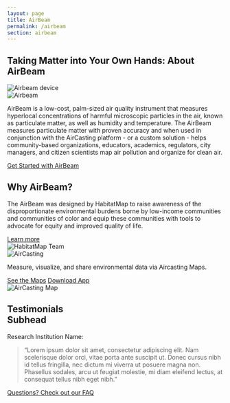 ```yaml
---
layout: page
title: AirBeam
permalink: /airbeam
section: airbeam
---
```

<section>
  <div class="panel panel--leading-text">
    <h1 class="heading heading--large u--gray-text">
      Taking Matter into Your Own Hands:
      <span class="u--accent-hm u--block">About AirBeam</span>
    </h1>
  </div>
  <div class="arc-background arc-background--right-teal-light arc-background--right-center">
    <div class="panel">
      <div class="split--50 split--padding-right">
        <img
          class="img img--alternate-medium"
          src="{{ site.produrl | append: "/assets/img/about-airbeam-01.jpg" }}"
          alt="Airbeam device"
        />
      </div>
      <div class="split--50 split--padding-left">
        <img
          class="logo logo--body"
          alt="Airbeam"
          src="{{ site.produrl | append: "/assets/img/svg/AirBeam-Logo-Body.svg" }}"
        />
        <p class="p--body">
          AirBeam is a low-cost, palm-sized air quality instrument that measures hyperlocal concentrations of harmful microscopic particles in the air, known as particulate matter, as well as humidity and temperature. The AirBeam measures particulate matter with proven accuracy and when used in conjunction with the AirCasting platform - or a custom solution - helps community-based organizations, educators, academics, regulators, city managers, and citizen scientists map air pollution and organize for&nbsp;clean&nbsp;air.
        </p>
        <a href="/airbeam/buy-it-now" class="badge-link badge-link--hm">
          <span class="u--vertically-centered">Get Started with AirBeam</span>
        </a>
      </div>
    </div>
    <div class="panel">
      <div class="split--50 split--padding-right split--order-secondary">
        <h2 class="heading heading--medium u--gray-text">Why AirBeam?</h2>
        <p class="p--body">
          The AirBeam was designed by HabitatMap to raise awareness of the disproportionate environmental burdens borne by low-income communities and communities of color and equip these communities with tools to advocate for equity and improved quality of life.
        </p>
        <a href="/airbeam/how-it-works" class="button button--ac">Learn more</a>
      </div>
      <div class="split--50 split--padding-left u--align-right">
        <img
          class="img img--alternate-medium"
          src="{{ site.produrl | append: "/assets/img/about-airbeam-02.jpg" }}"
          alt="HabitatMap Team"
        />
      </div>
    </div>
  </div>
</section>

<section class="u--bg-teal-very-light">
  <div class="panel panel--align-center ac-intro">
    <div class="split--60">
      <img
        class="logo logo--body"
        alt="AirCasting"
        src="{{ site.produrl | append: "/assets/img/svg/AirCasting-Logo-Body.svg" }}"
      />
      <p class="p--large u--gray-text">
        Measure, visualize, and share environmental data via Aircasting Maps.
      </p>
    </div>
    <div class="split--40 u--align-right">
      <a href="#" class="button button--ac-on-light-teal ac-intro__button">See the Maps</a>
      <a href="#" class="button button--ac-on-light-teal ac-intro__button">Download App</a>
    </div>
  </div>
  <div class="panel">
    <div>
      <img
        src="{{ site.produrl | append: "/assets/img/habitatmap-aircasting-map-placeholder.png" }}"
        alt="AirCasting Map"
      />
    </div>
  </div>
</section>

<section class="panel panel--testimonial u--bg-teal arc-background arc-background--right-opacity-15 arc-background--right-quote">
  <div class="split--40">
    <h2 class="heading heading--medium">
      Testimonials
      <br />
      Subhead
    </h2>
  </div>
  <div class="split--60 quote">
    <p class="heading u--capitalized quote__heading">Research Institution Name:</p>
    <blockquote class="quote__body">
      “Lorem ipsum dolor sit amet, consectetur adipiscing elit. Nam scelerisque dolor orci, vitae porta ante suscipit ut. Donec cursus nibh id tellus fringilla, nec dictum mi viverra ut posuere magna non. Phasellus sodales, arcu ut feugiat molestie, mi diam eleifend lectus, at consequat tellus nibh eget nibh.”
    </blockquote>
  </div>
  <a href="/airbeam/faq" class="badge-link badge-link--light-hm">
    <span class="u--vertically-centered">Questions? Check out our FAQ</span>
  </a>
</section>
